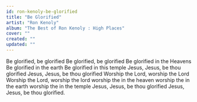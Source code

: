 ```yaml
---
id: ron-kenoly-be-glorified
title: "Be Glorified"
artist: "Ron Kenoly"
album: "The Best of Ron Kenoly : High Places"
cover: ""
created: ""
updated: ""
---
```


Be glorified, be glorified
Be glorified, be glorified
Be glorified in the Heavens
Be glorified in the earth
Be glorified in this temple
Jesus, Jesus, be thou glorified
Jesus, Jesus, be thou glorified
Worship the Lord, worship the Lord
Worship the Lord, worship the lord
worship the in the heaven
worship the in the earth
worship the in the temple
Jesus, Jesus, be thou glorified
Jesus, Jesus, be thou glorified.